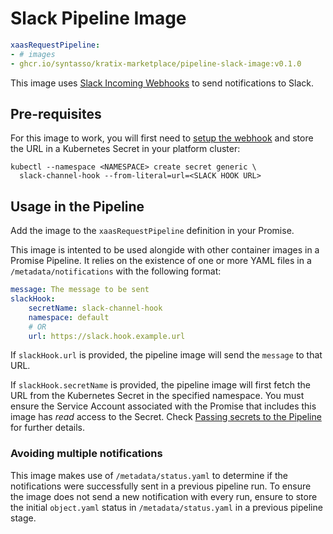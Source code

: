 # Slack Pipeline Image

```yaml
xaasRequestPipeline:
- # images
- ghcr.io/syntasso/kratix-marketplace/pipeline-slack-image:v0.1.0
```

This image uses [Slack Incoming Webhooks](https://api.slack.com/messaging/webhooks) to
send notifications to Slack.

## Pre-requisites

For this image to work, you will first need to [setup the
webhook](https://api.slack.com/messaging/webhooks) and store the URL in a
Kubernetes Secret in your platform cluster:

```shell
kubectl --namespace <NAMESPACE> create secret generic \
  slack-channel-hook --from-literal=url=<SLACK HOOK URL>
```

## Usage in the Pipeline

Add the image to the `xaasRequestPipeline` definition in your Promise.

This image is intented to be used alongide with other container images in a
Promise Pipeline. It relies on the existence of one or more YAML files in a
`/metadata/notifications` with the following format:

```yaml
message: The message to be sent
slackHook:
    secretName: slack-channel-hook
    namespace: default
    # OR
    url: https://slack.hook.example.url
```

If `slackHook.url` is provided, the pipeline image will send the `message` to that URL.

If `slackHook.secretName` is provided, the pipeline image will first fetch the URL from
the Kubernetes Secret in the specified namespace. You must ensure the Service
Account associated with the Promise that includes this image has _read_ access
to the Secret. Check [Passing secrets to the
Pipeline](https://kratix.io/docs/main/reference/resource-requests/pipelines#passing-secrets-to-the-pipeline)
for further details.

### Avoiding multiple notifications

This image makes use of `/metadata/status.yaml` to determine if the
notifications were successfully sent in a previous pipeline run. To ensure the
image does not send a new notification with every run, ensure to store the
initial `object.yaml` status in `/metadata/status.yaml` in a previous pipeline
stage.

